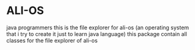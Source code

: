 # ALI-OS
java programmers
this is the file explorer for ali-os (an operating system that i try to create it just to learn java language)
this package contain all classes for the file explorer of ali-os
